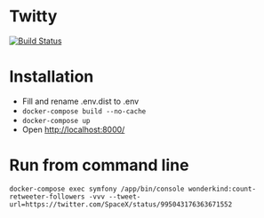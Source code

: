 # Twitty
[![Build Status](https://travis-ci.org/gadelkareem/twitty.svg)](https://travis-ci.org/gadelkareem/twitty)
 # Installation
- Fill and rename .env.dist to .env
- `docker-compose build --no-cache`
- `docker-compose up`
- Open [http://localhost:8000/](http://localhost:8000)
 # Run from command line
`docker-compose exec symfony /app/bin/console wonderkind:count-retweeter-followers -vvv --tweet-url=https://twitter.com/SpaceX/status/995043176363671552`




    
    
